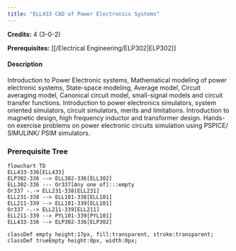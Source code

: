 ```yaml
---
title: "ELL433 CAD of Power Electronics Systems"
---
```

**Credits:** 4 (3-0-2)

**Prerequisites:** [[/Electrical Engineering/ELP302|ELP302]]

#### Description
Introduction to Power Electronic systems, Mathematical modeling of power electronic systems, State-space modeling, Average model, Circuit averaging model, Canonical circuit model, small-signal models and circuit transfer functions. Introduction to power electronics simulators, system oriented simulators, circuit simulators, merits and limitations. Introduction to magnetic design, high frequency inductor and transformer design. Hands-on exercise problems on power electronic circuits simulation using PSPICE/ SIMULINK/ PSIM simulators.

### Prerequisite Tree

```mermaid
flowchart TD
ELL433-336[ELL433]
ELP302-336 --> ELL302-336[ELL302]
ELL302-336 --- Or337[Any one of]:::empty
Or337 -.-> ELL231-338[ELL231]
ELL231-338 --> ELL101-338[ELL101]
ELL211-339 --> ELL101-339[ELL101]
Or337 -.-> ELL211-339[ELL211]
ELL211-339 --> PYL101-339[PYL101]
ELL433-336 --> ELP302-336[ELP302]

classDef empty height:17px, fill:transparent, stroke:transparent;
classDef trueEmpty height:0px, width:0px;
```
